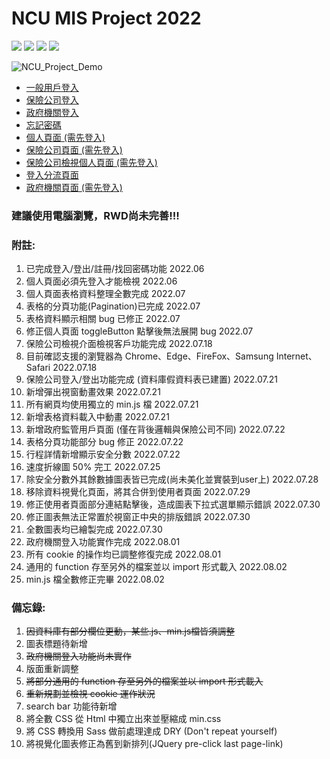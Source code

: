 # NCU MIS Project 2022

![](https://badgen.net/github/watchers/QI-XIANG/NCU_Project_Demo) ![](https://badgen.net/github/commits/QI-XIANG/NCU_Project_Demo) ![](https://badgen.net/github/last-commit/QI-XIANG/NCU_Project_Demo) ![](https://badgen.net/github/license/QI-XIANG/NCU_Project_Demo)

![NCU_Project_Demo](https://socialify.git.ci/QI-XIANG/NCU_Project_Demo/image?description=1&font=Inter&language=1&name=1&owner=1&pattern=Brick%20Wall&theme=Light)

* [一般用戶登入](https://qi-xiang.github.io/NCU_Project_Demo/FireBaseDemo/userLogin.html)
* [保險公司登入](https://qi-xiang.github.io/NCU_Project_Demo/FireBaseDemo/insuranceCompany_login.html)
* [政府機關登入](https://qi-xiang.github.io/NCU_Project_Demo/FireBaseDemo/Government_login.html)
* [忘記密碼](https://qi-xiang.github.io/NCU_Project_Demo/FireBaseDemo/resetPassword.html)
* [個人頁面 (需先登入)](https://qi-xiang.github.io/NCU_Project_Demo/FireBaseDemo/user_profile.html)
* [保險公司頁面 (需先登入)](https://qi-xiang.github.io/NCU_Project_Demo/FireBaseDemo/InsuranceCompany.html)
* [保險公司檢視個人頁面 (需先登入)](https://qi-xiang.github.io/NCU_Project_Demo/FireBaseDemo/insuranceCompany_UserProfile.html)
* [登入分流頁面](https://qi-xiang.github.io/NCU_Project_Demo/FireBaseDemo/login_seperation.html)
* [政府機關頁面 (需先登入)](https://qi-xiang.github.io/NCU_Project_Demo/FireBaseDemo/Government.html)

### 建議使用電腦瀏覽，RWD尚未完善!!!

### 附註:

1. 已完成登入/登出/註冊/找回密碼功能 2022.06
2. 個人頁面必須先登入才能檢視 2022.06
3. 個人頁面表格資料整理全數完成 2022.07
4. 表格的分頁功能(Pagination)已完成 2022.07
5. 表格資料顯示相關 bug 已修正 2022.07
6. 修正個人頁面 toggleButton 點擊後無法展開 bug 2022.07
7. 保險公司檢視介面檢視客戶功能完成 2022.07.18
8. 目前確認支援的瀏覽器為 Chrome、Edge、FireFox、Samsung Internet、Safari 2022.07.18
9. 保險公司登入/登出功能完成 (資料庫假資料表已建置) 2022.07.21
10. 新增彈出視窗動畫效果 2022.07.21
11. 所有網頁均使用獨立的 min.js 檔 2022.07.21
12. 新增表格資料載入中動畫 2022.07.21
13. 新增政府監管用戶頁面 (僅在背後邏輯與保險公司不同) 2022.07.22
14. 表格分頁功能部分 bug 修正 2022.07.22
15. 行程詳情新增顯示安全分數 2022.07.22
16. 速度折線圖 50% 完工 2022.07.25
17. 除安全分數外其餘數據圖表皆已完成(尚未美化並實裝到user上) 2022.07.28
18. 移除資料視覺化頁面，將其合併到使用者頁面 2022.07.29
19. 修正使用者頁面部分連結點擊後，造成圖表下拉式選單顯示錯誤 2022.07.30
20. 修正圖表無法正常置於視窗正中央的排版錯誤 2022.07.30
21. 全數圖表均已繪製完成 2022.07.30
22. 政府機關登入功能實作完成 2022.08.01
23. 所有 cookie 的操作均已調整修復完成 2022.08.01
24. 通用的 function 存至另外的檔案並以 import 形式載入 2022.08.02
25. min.js 檔全數修正完畢 2022.08.02

### 備忘錄:

1. ~~因資料庫有部分欄位更動，某些.js、min.js檔皆須調整~~
2. 圖表標題待新增
3. ~~政府機關登入功能尚未實作~~
4. 版面重新調整
5. ~~將部分通用的 function 存至另外的檔案並以 import 形式載入~~
6. ~~重新規劃並檢視 cookie 運作狀況~~
7. search bar 功能待新增
8. 將全數 CSS 從 Html 中獨立出來並壓縮成 min.css
9. 將 CSS 轉換用 Sass 做前處理達成 DRY (Don't repeat yourself)
10. 將視覺化圖表修正為舊到新排列(JQuery pre-click last page-link)
